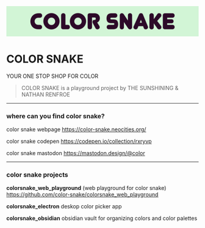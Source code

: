![Banner](CS_BANNER_300_COLOR_ONE.png)

# COLOR SNAKE
YOUR ONE STOP SHOP FOR COLOR


> COLOR SNAKE is a playground project by THE SUNSHINING & NATHAN RENFROE


---

### where can you find color snake?

color snake webpage
https://color-snake.neocities.org/

color snake codepen
https://codepen.io/collection/rxryvp


color snake mastodon
https://mastodon.design/@color

---

### color snake projects


**colorsnake_web_playground**
(web playground for color snake)
https://github.com/color-snake/colorsnake_web_playground

**colorsnake_electron**
deskop color picker app

**colorsnake_obsidian**
obsidian vault for organizing colors and color palettes









